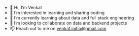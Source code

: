 - 👋 Hi, I’m Venkat
- 👀 I’m interested in learning and sharing coding
- 🌱 I’m currently learning about data and full stack engineering
- 💞️ I’m looking to collaborate on data and backend projects
- 📫 Reach out to me on venkat.initio@gmail.com

<!---
venkatinitio/venkatinitio is a ✨ special ✨ repository because its `README.md` (this file) appears on your GitHub profile.
You can click the Preview link to take a look at your changes.
--->
